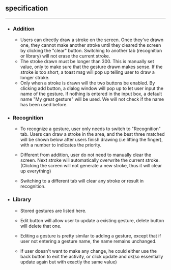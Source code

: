## specification

------
- ### Addition

  - Users can directly draw a stroke on the screen. Once they've drawn one, they cannot make another stroke until
  they cleared the screen by clicking the "clear" button. Switching to another tab (recognition or library) will not
  erase the current stroke.
  - The stroke drawn must be longer than 300. This is manually set value, only to make sure that the gesture drawn makes
  sense. If the stroke is too short, a toast msg will pop up telling user to draw a longer stroke.
  - Only when a stroke is drawn will the two buttons be enabled. By clicking add button, a dialog window will pop up to let
  user input the name of the gesture. If nothing is entered in the input box, a default name "My great gesture" will be 
    used. We will not check if the name has been used before.


- ### Recognition
  
  - To recognize a gesture, user only needs to switch to "Recognition" tab. Users can draw a stroke in the area, and the 
  best three matched will be shown below after users finish drawing (i.e lifting the finger), with a number to indicates 
    the priority.
    
  - Different from addition, user do not need to manually clear the screen. Next stroke will automatically overwrite the
  current stroke. (Clicking the screen will not generate a new stroke, thus it will clear up everything)
    
  - Switching to a different tab will clear any stroke or result in recognition. 

- ### Library
  
  - Stored gestures are listed here.
  - Edit button will allow user to update a existing gesture, delete button will delete that one.
  - Editing a gesture is pretty similar to adding a gesture, except that if user not entering a gesture name, the name remains
    unchanged.
    
  - If user doesn't want to make any change, he could either use the back button to exit the activity, or click update and ok(so 
    essentially update again but with exactly the same value)
